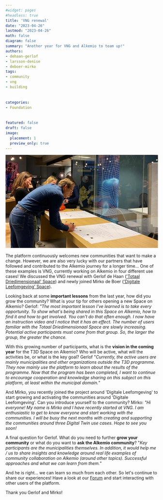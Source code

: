 ```yaml
---
#widget: pages
#headless: true
title: 'VNG renewal'
date: "2023-04-26"
lastmod: "2023-04-26"
math: false
diagram: false
summary: "Another year for VNG and Alkemio to team up!"
authors:
- dehaan-gerlof
- larsson-denise
- deboer-mirko
tags:
- community
- vng
- building


categories:
- Foundation


featured: false
draft: false
image:
  placement: 1
  preview_only: true
---
```


![](./header.jpg)

The platform continuously welcomes new communities that want to make a change. However, we are also very lucky with our partners that have followed and contributed to the Alkemio journey for a longer time... One of these examples is VNG, currently working on Alkemio in four different use cases! We discussed the VNG renewal with Gerlof de Haan (['Totaal Driedimensionaal' Space](https://alkem.io/t3d/dashboard)) and newly joined Mirko de Boer (['Digitale Leefomgeving' Space](https://alkem.io/digileefomgeving/dashboard)).

Looking back at some **important lessons** from the last year, how did you grow the community? What is your tip for others opening a new Space on Alkemio?
Gerlof: *"The most important lesson I've learned is to take every opportunity. To show what's being shared in this Space on Alkemio, how to find it and how to get involved. You can't do that often enough. I now have an instruction video and I notice that it has an effect. The number of users familiar with the Totaal Driedimensionaal Space are slowly increasing. Potential active participants must come from that group. So, the larger the group, the greater the chance.* 

With this growing number of participants, what is the **vision in the coming year** for the T3D Space on Alkemio? Who will be active, what will the activities be, or what is the key goal?
Gerlof "*Currently, the active users are mainly municipalities and other organizations outside the T3D programme. They now mainly use the platform to learn about the results of the programme. Now that the program has been completed, I want to continue to encourage cooperation and knowledge sharing on this subject on this platform, at least within the municipal domain.*"

And Mirko, you recently joined the project around 'Digitale Leefomgeving' to start growing and activating the communities around 'Digitale Leefomgeving'. Can you introduce yourself to the community?
Mirko: *"Hi everyone! My name is Mirko and I have recently started at VNG. I am enthusiastic to get to know everyone and start working with the communities. I will be busy the next months with creating and supporting the communities around three Digital Twin use cases. Hope to see you soon!*

A final question for Gerlof. What do you need to further **grow your community** or what do you want to **ask the Alkemio community**?
"*Key participants are the municipalities themselves. In addition, it would help me / us to share insights and knowledge around real life examples of community collaboration on Alkemio (around other topics). Successful approaches and what we can learn from them.*"

And he is right... we can learn so much from each other. So let's continue to share our experiences! Have a look at our [Forum](https://alkem.io/forum) and start interacting with other users of the platform.

Thank you Gerlof and Mirko! 